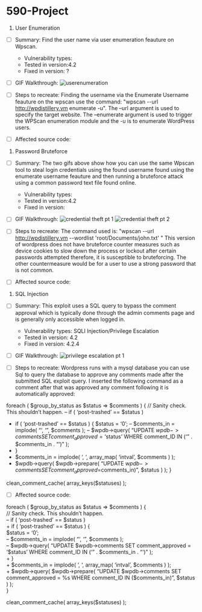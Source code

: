 # 590-Project


1. User Enumeration
  - [ ] Summary: Find the user name via user enumeration feauture on Wpscan.
    - Vulnerability types:
    - Tested in version:4.2
    - Fixed in version: ?
  - [ ] GIF Walkthrough: ![userenumeration](https://user-images.githubusercontent.com/37880152/40150460-92f577de-592e-11e8-8e8b-2fa520d3f1a7.gif)
  - [ ] Steps to recreate:  Finding the username via the Enumerate Username feauture on the wpscan use the command: "wpscan --url http://wpdistillery.vm enumerate -u". The –url argument is used to specify the target website. The –enumerate argument is used to trigger the WPScan enumeration module and the -u is to enumerate WordPress users. 
 - [ ] Affected source code:



1. Password Bruteforce
  - [ ] Summary: The two gifs above show how you can use the same Wpscan tool to steal login credentials using the found username found using the enumerate username feauture and then running a bruteforce attack using a common password text file found online.
    - Vulnerability types:
    - Tested in version:4.2
    - Fixed in version: 
  - [ ] GIF Walkthrough:
  ![credential theft pt 1](https://user-images.githubusercontent.com/37880152/40150494-c2b45ab2-592e-11e8-8982-e23dcffa8846.gif)
![credential theft pt 2](https://user-images.githubusercontent.com/37880152/40150495-c462f044-592e-11e8-86a0-e6b36552bac5.gif)
  - [ ] Steps to recreate: The command used is: "wpscan --url http://wpdistillery.vm --wordlist 'root/Documents/john.txt' " This version of wordpress does not have bruteforce counter measures such as device cookies to slow down the process or lockout after certain passwords attempted therefore, it is susceptible to bruteforcing. The other countermeasure would be for a user to use a strong password that is not common.
  - [ ] Affected source code:


1. SQL Injection
  - [ ] Summary: This exploit uses a SQL query to bypass the comment approval which is typically done through the admin comments page and is generally only accessible when logged in. 
    - Vulnerability types: SQLI Injection/Privilege Escalation
    - Tested in version: 4.2
    - Fixed in version: 4.2.4 
  - [ ] GIF Walkthrough: ![privilege escalation pt 1](https://user-images.githubusercontent.com/37880152/40150498-ca343cf8-592e-11e8-84cd-499ff4d8d5b5.gif)

  - [ ] Steps to recreate:
  Wordpress runs with a mysql database you can use Sql to query the database to approve any comments made after the submitted SQL exploit query. 
I inserted the following command as a comment after that was approved any comment following it is automatically approved:

foreach ( $group_by_status as $status => $comments ) {
// Sanity check. This shouldn’t happen.
– if ( ‘post-trashed’ == $status )
+ if ( ‘post-trashed’ == $status ) {
$status = ‘0’;
– $comments_in = implode( “‘, ‘”, $comments );
– $wpdb->query( “UPDATE $wpdb->comments SET comment_approved = ‘$status’ WHERE comment_ID IN (‘” . $comments_in . “‘)” );
+ }
+ $comments_in = implode( ‘, ‘, array_map( ‘intval’, $comments ) );
+ $wpdb->query( $wpdb->prepare( “UPDATE $wpdb->comments SET comment_approved = %s WHERE comment_ID IN ($comments_in)”, $status ) );
}

clean_comment_cache( array_keys($statuses) );
 
  - [ ] Affected source code:
<div class="comment-content">
                    <p>foreach ( $group_by_status as $status =&gt; $comments ) {<br />
         // Sanity check. This shouldn&#8217;t happen.<br />
&#8211;        if ( &#8216;post-trashed&#8217; == $status )<br />
+        if ( &#8216;post-trashed&#8217; == $status ) {<br />
             $status = &#8216;0&#8217;;<br />
&#8211;        $comments_in = implode( &#8220;&#8216;, &#8216;&#8221;, $comments );<br />
&#8211;        $wpdb-&gt;query( &#8220;UPDATE $wpdb-&gt;comments SET comment_approved = &#8216;$status&#8217; WHERE comment_ID IN (&#8216;&#8221; . $comments_in . &#8220;&#8216;)&#8221; );<br />
+        }<br />
+        $comments_in = implode( &#8216;, &#8216;, array_map( &#8216;intval&#8217;, $comments ) );<br />
+        $wpdb-&gt;query( $wpdb-&gt;prepare( &#8220;UPDATE $wpdb-&gt;comments SET comment_approved = %s WHERE comment_ID IN ($comments_in)&#8221;, $status ) );<br />
     }</p>
<p>     clean_comment_cache( array_keys($statuses) );</p>
                </div><!-- .comment-content -->








